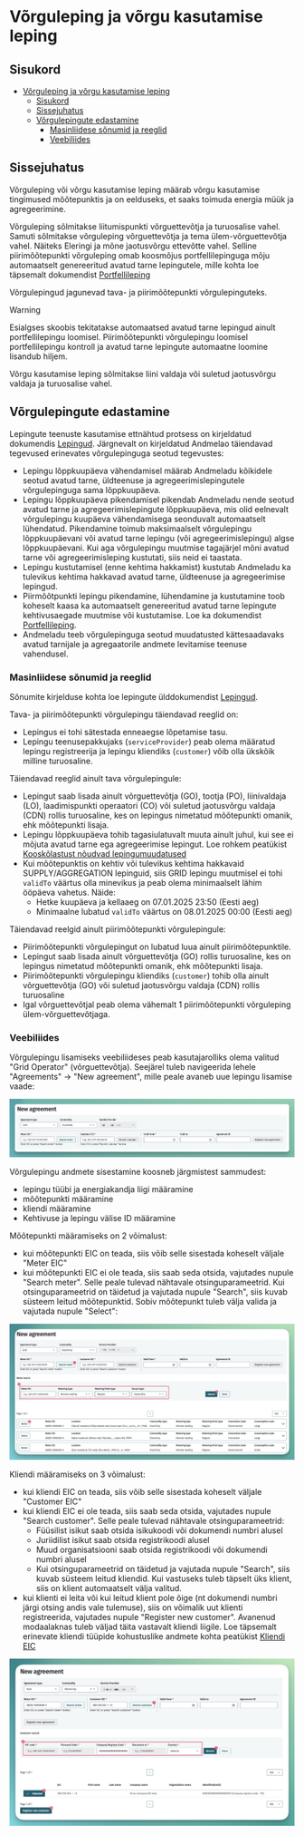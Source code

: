 # Võrguleping ja võrgu kasutamise leping

## Sisukord

<!-- TOC -->
* [Võrguleping ja võrgu kasutamise leping](#võrguleping-ja-võrgu-kasutamise-leping)
  * [Sisukord](#sisukord)
  * [Sissejuhatus](#sissejuhatus)
  * [Võrgulepingute edastamine](#võrgulepingute-edastamine)
    * [Masinliidese sõnumid ja reeglid](#masinliidese-sõnumid-ja-reeglid)
    * [Veebiliides](#veebiliides)
<!-- TOC -->

## Sissejuhatus

Võrguleping või võrgu kasutamise leping määrab võrgu kasutamise tingimused mõõtepunktis ja on eelduseks, et saaks toimuda energia müük ja agregeerimine.

Võrguleping sõlmitakse liitumispunkti võrguettevõtja ja turuosalise vahel. Samuti sõlmitakse võrguleping võrguettevõtja ja tema ülem-võrguettevõtja vahel. Näiteks Eleringi ja mõne jaotusvõrgu ettevõtte vahel. Selline piirimõõtepunkti võrguleping omab koosmõjus portfellilepinguga mõju automaatselt genereeritud avatud tarne lepingutele, mille kohta loe täpsemalt dokumendist [Portfellileping](06.1-portfellileping.md)

Võrgulepingud jagunevad tava- ja piirimõõtepunkti võrgulepinguteks.

> [!WARNING] 
> Esialgses skoobis tekitatakse automaatsed avatud tarne lepingud ainult portfellilepingu loomisel. Piirimõõtepunkti võrgulepingu loomisel portfellilepingu kontroll ja avatud tarne lepingute automaatne loomine lisandub hiljem.

Võrgu kasutamise leping sõlmitakse liini valdaja või suletud jaotusvõrgu valdaja ja turuosalise vahel.

## Võrgulepingute edastamine

Lepingute teenuste kasutamise ettnähtud protsess on kirjeldatud dokumendis [Lepingud](06-lepingud.md). Järgnevalt on kirjeldatud Andmelao täiendavad tegevused erinevates võrgulepinguga seotud tegevustes:

- Lepingu lõppkuupäeva vähendamisel määrab Andmeladu kõikidele seotud avatud tarne, üldteenuse ja agregeerimislepingutele võrgulepinguga sama lõppkuupäeva.
- Lepingu lõppkuupäeva pikendamisel pikendab Andmeladu nende seotud avatud tarne ja agregeerimislepingute lõppkuupäeva, mis olid eelnevalt võrgulepingu kuupäeva vähendamisega seonduvalt automaatselt lühendatud. Pikendamine toimub maksimaalselt võrgulepingu lõppkuupäevani või avatud tarne lepingu (või agregeerimislepingu) algse lõppkuupäevani. Kui aga võrgulepingu muutmise tagajärjel mõni avatud tarne või agregeerimisleping kustutati, siis neid ei taastata.
- Lepingu kustutamisel (enne kehtima hakkamist) kustutab Andmeladu ka tulevikus kehtima hakkavad avatud tarne, üldteenuse ja agregeerimise lepingud.
- Piirmõõtpunkti lepingu pikendamine, lühendamine ja kustutamine toob koheselt kaasa ka automaatselt genereeritud avatud tarne lepingute  kehtivusaegade muutmise või kustutamise. Loe ka dokumendist [Portfellileping](06.1-portfellileping.md).
- Andmeladu teeb võrgulepinguga seotud muudatusted kättesaadavaks avatud tarnijale ja agregaatorile andmete levitamise teenuse vahendusel.

### Masinliidese sõnumid ja reeglid

Sõnumite kirjelduse kohta loe lepingute ülddokumendist [Lepingud](06-lepingud.md).

Tava- ja piirimõõtepunkti võrgulepingu täiendavad reeglid on:

- Lepingus ei tohi sätestada enneaegse lõpetamise tasu.
- Lepingu teenusepakkujaks (`serviceProvider`) peab olema määratud lepingu registreerija ja lepingu kliendiks (`customer`) võib olla ükskõik milline turuosaline.

Täiendavad reeglid ainult tava võrgulepingule:

- Lepingut saab lisada ainult võrguettevõtja (GO), tootja (PO), liinivaldaja (LO), laadimispunkti operaatori (CO) või suletud jaotusvõrgu valdaja (CDN) rollis turuosaline, kes on lepingus nimetatud mõõtepunkti omanik, ehk mõõtepunkti lisaja.
- Lepingu lõppkuupäeva tohib tagasiulatuvalt muuta ainult juhul, kui see ei mõjuta avatud tarne ega agregeerimise lepingut. Loe rohkem peatükist [Kooskõlastust nõudvad lepingumuudatused](06.8-kooskolastusega-lepingute-muudatused.md)
- Kui mõõtepunktis on kehtiv või tulevikus kehtima hakkavaid SUPPLY/AGGREGATION lepinguid, siis GRID lepingu muutmisel ei tohi `validTo` väärtus olla minevikus ja peab olema minimaalselt lähim ööpäeva vahetus. Näide:
  - Hetke kuupäeva ja kellaaeg on 07.01.2025 23:50 (Eesti aeg)
  - Minimaalne lubatud `validTo` väärtus on 08.01.2025 00:00 (Eesti aeg)

Täiendavad reelgid ainult piirimõõtepunkti võrgulepingule:

- Piirimõõtepunkti võrgulepingut on lubatud luua ainult piirimõõtepunktile.
- Lepingut saab lisada ainult võrguettevõtja (GO) rollis turuosaline, kes on lepingus nimetatud mõõtepunkti omanik, ehk mõõtepunkti lisaja.
- Piirimõõtepunkti võrgulepingu kliendiks (`customer`) tohib olla ainult võrguettevõtja (GO) või suletud jaotusvõrgu valdaja (CDN) rollis turuosaline
- Igal võrguettevõtjal peab olema vähemalt 1 piirimõõtepunkti võrguleping ülem-võrguettevõtjaga.


### Veebiliides

Võrgulepingu lisamiseks veebiliideses peab kasutajarolliks olema valitud "Grid Operator" (võrguettevõtja). Seejärel tuleb navigeerida lehele "Agreements" -> "New agreement", mille peale avaneb uue lepingu lisamise vaade:

![Uus leping](../images/opp-ui/agreement/new-grid-agreement.jpg)

Võrgulepingu andmete sisestamine koosneb järgmistest sammudest:

- lepingu tüübi ja energiakandja liigi määramine
- mõõtepunkti määramine
- kliendi määramine
- Kehtivuse ja lepingu välise ID määramine

Mõõtepunkti määramiseks on 2 võimalust:

- kui mõõtepunkti EIC on teada, siis võib selle sisestada koheselt väljale "Meter EIC"
- kui mõõtepunkti EIC ei ole teada, siis saab seda otsida, vajutades nupule "Search meter". Selle peale tulevad nähtavale otsinguparameetrid. Kui otsinguparameetrid on täidetud ja vajutada nupule "Search", siis kuvab süsteem leitud mõõtepunktid. Sobiv mõõtepunkt tuleb välja valida ja vajutada nupule "Select":

![Võrgulepingu mõõtepunkti otsing](../images/opp-ui/agreement/grid-agreement-search-metering-point.jpg)

Kliendi määramiseks on 3 võimalust:

- kui kliendi EIC on teada, siis võib selle sisestada koheselt väljale "Customer EIC"
- kui kliendi EIC ei ole teada, siis saab seda otsida, vajutades nupule "Search customer". Selle peale tulevad nähtavale otsinguparameetrid:
  - Füüsilist isikut saab otsida isikukoodi või dokumendi numbri alusel
  - Juriidilist isikut saab otsida registrikoodi alusel
  - Muud organisatsiooni saab otsida registrikoodi või dokumendi numbri alusel
  - Kui otsinguparameetrid on täidetud ja vajutada nupule "Search", siis kuvab süsteem leitud kliendid. Kui vastuseks tuleb täpselt üks klient, siis on klient automaatselt välja valitud.
- kui klienti ei leita või kui leitud klient pole õige (nt dokumendi numbri järgi otsing andis vale tulemuse), siis on võimalik uut klienti registreerida, vajutades nupule "Register new customer". Avanenud modaalaknas tuleb väljad täita vastavalt kliendi liigile. Loe täpsemalt erinevate kliendi tüüpide kohustuslike andmete kohta peatükist [Kliendi EIC](04-kliendi-eic.md#kliendi-ja-tema-metaandmete-lisamine-ja-muutmine)

![Võrgulepingu kliendi otsing](../images/opp-ui/agreement/grid-agreement-search-customer.jpg)
